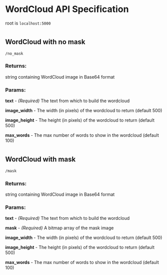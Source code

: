 # WordCloud API Specification

root is `localhost:5000`

#
## WordCloud with no mask
`/no_mask`

### Returns:
string containing WordCloud image in Base64 format

### Params:

**text** - _(Required)_ The text from which to build the wordcloud

**image_width** - The width (in pixels) of the wordcloud to return (default 500)

**image_height** - The height (in pixels) of the wordcloud to return (default 500)

**max_words** - The max number of words to show in the wordcloud (default 100)

#
## WordCloud with mask
`/mask`

### Returns:
string containing WordCloud image in Base64 format

### Params:

**text** - _(Required)_ The text from which to build the wordcloud

**mask** - _(Required)_ A bitmap array of the mask image

**image_width** - The width (in pixels) of the wordcloud to return (default 500)

**image_height** - The height (in pixels) of the wordcloud to return (default 500)

**max_words** - The max number of words to show in the wordcloud (default 100)